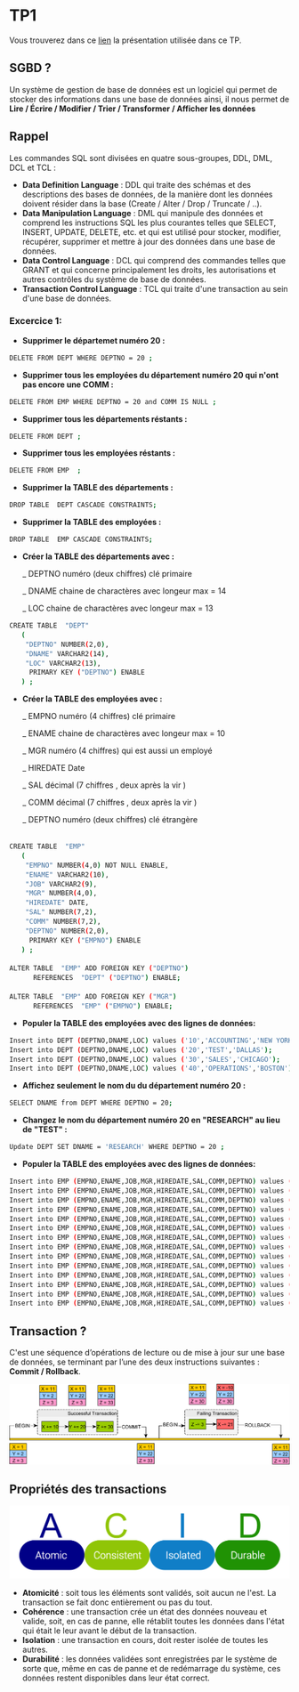 # TP1

Vous trouverez dans ce [lien]() la présentation utilisée dans ce TP.

## SGBD ?

Un système de gestion de base de données est un logiciel qui permet de 
stocker des informations dans une base de données ainsi, il nous permet de
**Lire / Écrire / Modifier / Trier / Transformer / Afficher
les données**

## Rappel

Les commandes SQL sont divisées en quatre sous-groupes, DDL, DML, DCL et TCL :

- **Data Definition Language** : DDL qui traite des schémas et des descriptions des bases de données, de la manière 
dont les données doivent résider dans la base (Create / Alter / Drop / Truncate / ..).
- **Data Manipulation Language** : DML qui manipule des données et comprend les instructions SQL les plus courantes 
telles que SELECT, INSERT, UPDATE, DELETE, etc. et qui est utilisé pour stocker, modifier, récupérer, supprimer et mettre à jour des données dans une base de données.
- **Data Control Language** : DCL qui comprend des commandes telles que GRANT 
et qui concerne principalement les droits, les autorisations et autres contrôles du système de base de données.
- **Transaction Control Language** : TCL qui traite d'une transaction au sein d'une base de données.



### Excercice 1:

- **Supprimer le départemet numéro 20 :**  

```sh
DELETE FROM DEPT WHERE DEPTNO = 20 ;
```
- **Supprimer tous les employées du département numéro 20 qui n'ont pas encore une COMM :**  

```sh
DELETE FROM EMP WHERE DEPTNO = 20 and COMM IS NULL ;
```

- **Supprimer tous les départements réstants :**  

```sh
DELETE FROM DEPT ;
```

- **Supprimer tous les employées réstants :**  

```sh
DELETE FROM EMP  ;
```

- **Supprimer la TABLE des départements :**  

```sh
DROP TABLE  DEPT CASCADE CONSTRAINTS;
```

- **Supprimer la TABLE des employées :**  
```sh
DROP TABLE  EMP CASCADE CONSTRAINTS;
```

- **Créer la TABLE des départements avec :**  

  _ DEPTNO numéro (deux chiffres) clé primaire

  _ DNAME chaine de charactères avec longeur max = 14

  _ LOC chaine de charactères avec longeur max = 13


```sh
CREATE TABLE  "DEPT" 
   (
    "DEPTNO" NUMBER(2,0), 
	"DNAME" VARCHAR2(14), 
	"LOC" VARCHAR2(13), 
	 PRIMARY KEY ("DEPTNO") ENABLE
   ) ;
```

- **Créer la TABLE des employées avec :**  

  _ EMPNO numéro (4 chiffres) clé primaire

  _ ENAME chaine de charactères avec longeur max = 10

  _ MGR numéro (4 chiffres) qui est aussi un employé

  _ HIREDATE Date

  _ SAL décimal (7 chiffres , deux après la vir ) 

  _ COMM décimal (7 chiffres , deux après la vir ) 

  _ DEPTNO numéro (deux chiffres) clé étrangère 




```sh

CREATE TABLE  "EMP" 
   (	
    "EMPNO" NUMBER(4,0) NOT NULL ENABLE, 
	"ENAME" VARCHAR2(10), 
	"JOB" VARCHAR2(9), 
	"MGR" NUMBER(4,0), 
	"HIREDATE" DATE, 
	"SAL" NUMBER(7,2), 
	"COMM" NUMBER(7,2), 
	"DEPTNO" NUMBER(2,0), 
	 PRIMARY KEY ("EMPNO") ENABLE
   ) ;

ALTER TABLE  "EMP" ADD FOREIGN KEY ("DEPTNO")
	  REFERENCES  "DEPT" ("DEPTNO") ENABLE;

ALTER TABLE  "EMP" ADD FOREIGN KEY ("MGR")
	  REFERENCES  "EMP" ("EMPNO") ENABLE;

```


- **Populer la TABLE des employées avec des lignes de données:**  

```sh
Insert into DEPT (DEPTNO,DNAME,LOC) values ('10','ACCOUNTING','NEW YORK');
Insert into DEPT (DEPTNO,DNAME,LOC) values ('20','TEST','DALLAS');
Insert into DEPT (DEPTNO,DNAME,LOC) values ('30','SALES','CHICAGO');
Insert into DEPT (DEPTNO,DNAME,LOC) values ('40','OPERATIONS','BOSTON');
```




- **Affichez seulement le nom du du département numéro 20 :**  

```sh
SELECT DNAME from DEPT WHERE DEPTNO = 20; 
```


- **Changez le nom du département numéro 20 en "RESEARCH" au lieu de "TEST" :**  

```sh
Update DEPT SET DNAME = 'RESEARCH' WHERE DEPTNO = 20 ;
```


- **Populer la TABLE des employées avec des lignes de données:**  

```sh
Insert into EMP (EMPNO,ENAME,JOB,MGR,HIREDATE,SAL,COMM,DEPTNO) values ('7839','KING','PRESIDENT',null,to_date('17/11/81','DD/MM/RR'),'5000',null,'10');
Insert into EMP (EMPNO,ENAME,JOB,MGR,HIREDATE,SAL,COMM,DEPTNO) values ('7698','BLAKE','MANAGER','7839',to_date('01/05/81','DD/MM/RR'),'2850',null,'30');
Insert into EMP (EMPNO,ENAME,JOB,MGR,HIREDATE,SAL,COMM,DEPTNO) values ('7782','CLARK','MANAGER','7839',to_date('09/06/81','DD/MM/RR'),'2450',null,'10');
Insert into EMP (EMPNO,ENAME,JOB,MGR,HIREDATE,SAL,COMM,DEPTNO) values ('7566','JONES','MANAGER','7839',to_date('02/04/81','DD/MM/RR'),'2975',null,'20');
Insert into EMP (EMPNO,ENAME,JOB,MGR,HIREDATE,SAL,COMM,DEPTNO) values ('7788','SCOTT','ANALYST','7566',to_date('09/12/82','DD/MM/RR'),'3000',null,'20');
Insert into EMP (EMPNO,ENAME,JOB,MGR,HIREDATE,SAL,COMM,DEPTNO) values ('7902','FORD','ANALYST','7566',to_date('03/12/81','DD/MM/RR'),'3000',null,'20');
Insert into EMP (EMPNO,ENAME,JOB,MGR,HIREDATE,SAL,COMM,DEPTNO) values ('7369','SMITH','CLERK','7902',to_date('17/12/80','DD/MM/RR'),'800',null,'20');
Insert into EMP (EMPNO,ENAME,JOB,MGR,HIREDATE,SAL,COMM,DEPTNO) values ('7499','ALLEN','SALESMAN','7698',to_date('20/02/81','DD/MM/RR'),'1600','300','30');
Insert into EMP (EMPNO,ENAME,JOB,MGR,HIREDATE,SAL,COMM,DEPTNO) values ('7521','WARD','SALESMAN','7698',to_date('22/02/81','DD/MM/RR'),'1250','500','30');
Insert into EMP (EMPNO,ENAME,JOB,MGR,HIREDATE,SAL,COMM,DEPTNO) values ('7654','MARTIN','SALESMAN','7698',to_date('28/09/81','DD/MM/RR'),'1250','1400','30');
Insert into EMP (EMPNO,ENAME,JOB,MGR,HIREDATE,SAL,COMM,DEPTNO) values ('7844','TURNER','SALESMAN','7698',to_date('08/09/81','DD/MM/RR'),'1500','0','30');
Insert into EMP (EMPNO,ENAME,JOB,MGR,HIREDATE,SAL,COMM,DEPTNO) values ('7876','ADAMS','CLERK','7788',to_date('12/01/83','DD/MM/RR'),'1100',null,'20');
Insert into EMP (EMPNO,ENAME,JOB,MGR,HIREDATE,SAL,COMM,DEPTNO) values ('7900','JAMES','CLERK','7698',to_date('03/12/81','DD/MM/RR'),'950',null,'30');
Insert into EMP (EMPNO,ENAME,JOB,MGR,HIREDATE,SAL,COMM,DEPTNO) values ('7934','MILLER','CLERK','7782',to_date('23/01/82','DD/MM/RR'),'1300',null,'10');


```




## Transaction ?

C'est une séquence d’opérations de lecture ou de mise à jour sur une base de données, 
se terminant par l’une des deux instructions suivantes : **Commit / Rollback**.

![Image 1](images/1.png)

## Propriétés des transactions

![Image 2](images/2.png)

- **Atomicité** : soit tous les éléments sont validés, soit aucun ne l'est. La transaction se fait donc entièrement ou pas du tout.
- **Cohérence** : une transaction crée un état des données nouveau et valide, soit, en cas de panne, elle rétablit toutes les données dans l'état qui était le leur avant le début de la transaction.
- **Isolation** : une transaction en cours, doit rester isolée de toutes les autres.
- **Durabilité** : les données validées sont enregistrées par le système de sorte que, même en cas de panne et de redémarrage du système, ces données restent disponibles dans leur état correct. 


